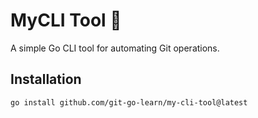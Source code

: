 # MyCLI Tool 🚀
A simple Go CLI tool for automating Git operations.

## Installation
```sh
go install github.com/git-go-learn/my-cli-tool@latest
